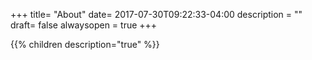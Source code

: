 +++
title= "About"
date= 2017-07-30T09:22:33-04:00
description = ""
draft= false
alwaysopen = true
+++

{{% children description="true"  %}}
